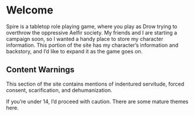 # Welcome
Spire is a tabletop role playing game, where you play as Drow trying to overthrow the oppressive Aelfir society. My friends and I are starting a campaign soon, so I wanted a handy place to store my character information. This portion of the site has my character’s information and backstory, and I’d like to expand it as the game goes on.

## Content Warnings
This section of the site contains mentions of indentured servitude, forced consent, scarification, and dehumanization. 

If you’re under 14, I’d proceed with caution. There are some mature themes here.